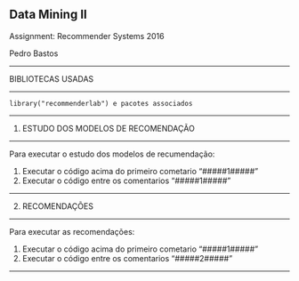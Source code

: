 Data Mining II
----------------------------------------------------------------

Assignment: Recommender Systems 2016

Pedro Bastos

*********************************************
BIBLIOTECAS USADAS
*********************************************
```
library("recommenderlab") e pacotes associados
```
*********************************************

1. ESTUDO DOS MODELOS DE RECOMENDAÇÃO
*********************************************
Para executar o estudo dos modelos de recumendação:
1. Executar o código acima do primeiro cometario “#####1#####”
2. Executar o código entre os comentarios “#####1#####”
******************************************

2. RECOMENDAÇÕES
******************************************
Para executar as recomendações:
1. Executar o código acima do primeiro cometario “#####1#####”
2. Executar o código entre os comentarios “#####2#####”
******************************************


